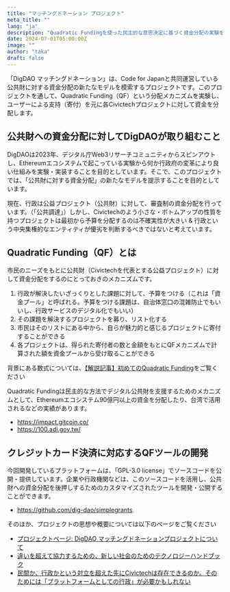 ```yaml
---
title: "マッチングドネーション プロジェクト"
meta_title: ""
lang: "ja"
description: "Quadratic Fundingを使った民主的な意思決定に基づく資金分配の実験を行う"
date: 2024-07-01T05:00:00Z
image: ""
author: "taka"
draft: false
---
```


「DigDAO マッチングドネーション」は、Code for Japanと共同運営している公共財に対する資金分配の新たなモデルを模索するプロジェクトです。このプロジェクトを通して、Quadratic Funding（QF）という分配メカニズムを実験し、ユーザーによる支持（寄付）を元に各Civictechプロジェクトに対して資金を分配します。

## 公共財への資金分配に対してDigDAOが取り組むこと
DigDAOは2023年、デジタル庁Web3リサーチコミュニティからスピンアウトし、Ethereumエコシステムで起こっている実験から何か行政府の変革により良い仕組みを実験・実装することを目的としています。そこで、このプロジェクトでは、「公共財に対する資金分配」の新たなモデルを提示することを目的としています。

現在、行政は公益プロジェクト（公共財）に対して、審査制の資金分配を行っています。（「公共調達」）しかし、Civictechのよう小さな・ボトムアップの性質を持つプロジェクトは最初から予算を分配するのは不確実性が大きい & 行政という中央集権的なエンティティが優劣を判断するべきではないと考えています。

## Quadratic Funding（QF）とは
市民のニーズをもとに公共財（Civictechを代表とする公益プロジェクト）に対して資金分配をするのにとっておきのメカニズムです。

1. 行政が解決したいざっくりとした課題に対して、予算をつける（これは「資金プール」と呼ばれる。予算をつける課題は、自治体窓口の混雑防止でもいいし、行政サービスのデジタル化でもいい）
2. その課題を解決するプロジェクトを募り、リスト化する
3. 市民はそのリストにある中から、自らが魅力的と感じるプロジェクトに寄付することができる
4. 各プロジェクトは、得られた寄付者の数と金額をもとにQFメカニズムで計算された額を資金プールから受け取ることができる

背景にある数式については、[【解説記事】初めてのQuadratic Funding](https://mirror.xyz/0xFEd3A62567FCEDfD10f56467EA6Db8c39c313606/sI97HdGBKr0ROPouXT5iKMJZHlrDm2TB45Ti4VkmLo8)をご覧ください

Quadratic Fundingは民主的な方法でデジタル公共財を支援するためのメカニズムとして、Ethereumエコシステム90億円以上の資金を分配したり、台湾で活用されるなどの実績があります。
- https://impact.gitcoin.co/
- https://100.adi.gov.tw/


## クレジットカード決済に対応するQFツールの開発
今回開発しているプラットフォームは、「GPL-3.0 license」でソースコードを公開・提供しています。企業や行政機関などは、このソースコードを活用し、公共財への資金分配を後押しするためのカスタマイズされたツールを開発・公開することができます。
- https://github.com/dig-dao/simplegrants


そのほか、プロジェクトの思想や概要については以下のページをご覧ください
- [プロジェクトページ: DigDAO マッチングドネーションプロジェクトについて](https://scrapbox.io/public-goods-funding/DigDAO_%E3%83%9E%E3%83%83%E3%83%81%E3%83%B3%E3%82%B0%E3%83%89%E3%83%8D%E3%83%BC%E3%82%B7%E3%83%A7%E3%83%B3%E3%83%97%E3%83%AD%E3%82%B8%E3%82%A7%E3%82%AF%E3%83%88%E3%81%AB%E3%81%A4%E3%81%84%E3%81%A6)
- [違いを超えて協力するための、新しい社会のためのテクノロジーハンドブック](https://docs.google.com/document/d/1SOqaLPWvITp8OLRSqSv-YdMY56EcV_r5IBrSXzuWgNA/edit#heading=h.8pclttbqzay)
- [民間か、行政かという対立を超えた先にCivictechは存在できるのか。そのためには「プラットフォームとしての行政」が必要かもしれない](https://note.com/tkgshn/n/n42e40cd31db6)

